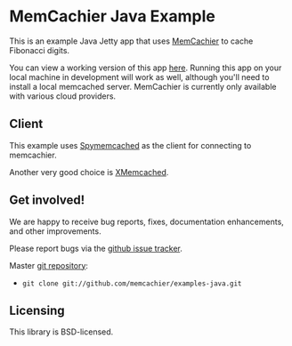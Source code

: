 # MemCachier Java Example

This is an example Java Jetty app that uses
[MemCachier](http://www.memcachier.com) to cache Fibonacci digits.

You can view a working version of this app
[here](http://memcachier-examples-java.herokuapp.com). Running this
app on your local machine in development will work as well, although
you'll need to install a local memcached server. MemCachier is
currently only available with various cloud providers.

## Client

This example uses
[Spymemcached](https://code.google.com/p/spymemcached/) as the client
for connecting to memcachier.

Another very good choice is
[XMemcached](https://github.com/killme2008/xmemcached).

## Get involved!

We are happy to receive bug reports, fixes, documentation enhancements,
and other improvements.

Please report bugs via the
[github issue tracker](http://github.com/memcachier/examples-java/issues).

Master [git repository](http://github.com/memcachier/examples-java):

* `git clone git://github.com/memcachier/examples-java.git`

## Licensing

This library is BSD-licensed.

